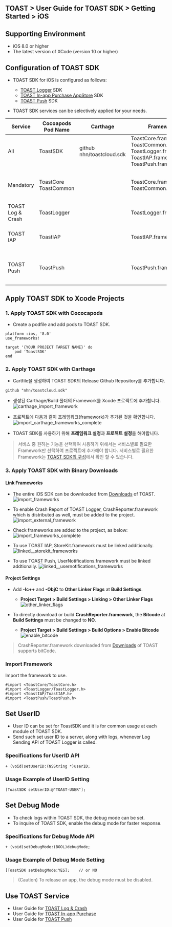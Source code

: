 ## TOAST > User Guide for TOAST SDK > Getting Started > iOS

## Supporting Environment

* iOS 8.0 or higher
* The latest version of XCode (version 10 or higher)

## Configuration of TOAST SDK

* TOAST SDK for iOS is configured as follows: 
    * [TOAST Logger](./log-collector-ios) SDK
    * [TOAST In-app Purchase AppStore](./iap-ios) SDK
    * [TOAST Push](./push-ios) SDK

* TOAST SDK services can be selectively applied for your needs.

| Service | Cocoapods Pod Name | Carthage | Framework | Dependency | Build Settings |
| ------- | ------------------ | -------- | --------- | ---------- | -------------- |
| All | ToastSDK | github nhn/toastcloud.sdk<br> | ToastCore.framework<br>ToastCommon.framework<br>ToastLogger.framework<br>ToastIAP.framework<br>ToastPush.framework |  |  |
| Mandatory | ToastCore<br>ToastCommon |  | ToastCore.framework<br>ToastCommon.framework |  | OTHER\_LDFLAGS = (<br>"-ObjC",<br>"-lc++"<br>); |
| TOAST Log & Crash | ToastLogger |  | ToastLogger.framework | [External & Optional]<br>\* CrashReporter.framework (Toast) |  |
| TOAST IAP | ToastIAP |  | ToastIAP.framework | \* StoreKit.framework<br><br>[Optional]<br>\* libsqlite3.tdb |  |
| TOAST Push | ToastPush |  | ToastPush.framework | \* UserNotifications.framework<br><br>[Optional]<br>\* PushKit.framework |  |

## Apply TOAST SDK to Xcode Projects

### 1. Apply TOAST SDK with Cococapods

* Create a podfile and add pods to TOAST SDK.

```podspec
platform :ios, '8.0'
use_frameworks!

target '{YOUR PROJECT TARGET NAME}' do
    pod 'ToastSDK'
end
```

### 2. Apply TOAST SDK with Carthage

* Cartfile을 생성하여 TOAST SDK의 Release Github Repository를 추가합니다.
```
github "nhn/toastcloud.sdk"
```

* 생성된 Carthage/Build 폴더의 Framework를 Xcode 프로젝트에 추가합니다. 
![carthage_import_framework](http://static.toastoven.net/toastcloud/sdk/ios/carthage_setting_01.png)

* 프로젝트에 다음과 같이 프레임워크(framework)가 추가된 것을 확인합니다.
![import_carthage_frameworks_complete](http://static.toastoven.net/toastcloud/sdk/ios/carthage_setting_02.png)

* TOAST SDK를 사용하기 위해 **프레임워크 설정**과 **프로젝트 설정**을 해야합니다.

> 서비스 중 원하는 기능을 선택하여 사용하기 위해서는 서비스별로 필요한 Framework만 선택하여 프로젝트에 추가해야 합니다.
> 서비스별로 필요한 Framework는 [TOAST SDK의 구성](./getting-started-ios/#toast-sdk)에서 확인 할 수 있습니다. 

### 3. Apply TOAST SDK with Binary Downloads

#### Link Frameworks

* The entire iOS SDK can be downloaded from [Downloads](../../../Download/#toast-sdk) of TOAST.  
![import_frameworks](http://static.toastoven.net/toastcloud/sdk/ios/overview_import_frameworks_folder.png)

* To enable Crash Report of TOAST Logger, CrashReporter.framework which is distributed as well, must be added to the project.
![import_external_framework](http://static.toastoven.net/toastcloud/sdk/ios/overview_import_external_folder.png)

* Check frameworks are added to the project, as below:  
![import_frameworks_complete](http://static.toastoven.net/toastcloud/sdk/ios/overview_import_complete_folder.png)

* To use TOAST IAP, StoreKit.framework must be linked additionally.
![linked__storekit_frameworks](http://static.toastoven.net/toastcloud/sdk/ios/overview_link_frameworks_StoreKit.png)

* To use TOAST Push, UserNotifications.framework must be linked addtionally.
![linked__usernotifications_frameworks](http://static.toastoven.net/toastcloud/sdk/ios/overview_link_frameworks_UserNotifications.png)


#### Project Settings

* Add **-lc++** and **-ObjC** to **Other Linker Flags** at **Build Settings**.
    * **Project Target > Build Settings > Linking > Other Linker Flags**
![other_linker_flags](http://static.toastoven.net/toastcloud/sdk/ios/overview_settings_flags.png)

* To directly download or build **CrashReporter.framework**, the **Bitcode** at **Build Settings** must be changed to **NO**.  
    * **Project Target > Build Settings > Build Options > Enable Bitcode**
![enable_bitcode](http://static.toastoven.net/toastcloud/sdk/ios/overview_settings_bitcode.png)
> CrashReporter.framework downloaded from [Downloads](../../../Download/#toast-sdk) of TOAST supports bitCode.

### Import Framework

Import the framework to use.

```objc
#import <ToastCore/ToastCore.h>
#import <ToastLogger/ToastLogger.h>
#import <ToastIAP/ToastIAP.h>
#import <ToastPush/ToastPush.h>
```

## Set UserID

* User ID can be set for ToastSDK and it is for common usage at each module of TOAST SDK.
* Send such set user ID to a server, along with logs, whenever Log Sending API of TOAST Logger is called.

### Specifications for UserID API

```objc
+ (void)setUserID:(NSString *)userID;
```

### Usage Example of UserID Setting

```objc
[ToastSDK setUserID:@"TOAST-USER"];
```
## Set Debug Mode

* To check logs within TOAST SDK, the debug mode can be set.
* To inquire of TOAST SDK, enable the debug mode for faster response.  

### Specifications for Debug Mode API


```objc
+ (void)setDebugMode:(BOOL)debugMode;
```

### Usage Example of Debug Mode Setting

```objc
[ToastSDK setDebugMode:YES];    // or NO
```

> (Caution) To release an app, the debug mode must be disabled.  

## Use TOAST Service

* User Guide for [TOAST Log & Crash](./log-collector-ios)
* User Guide for [TOAST In-app Purchase](./iap-ios)
* User Guide for [TOAST Push](./push-ios)
